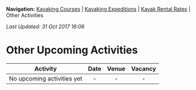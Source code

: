**Navigation:** [Kayaking Courses](index) &#124; [Kayaking Expeditions](expedition) &#124; [Kayak Rental Rates](rental) &#124; Other Activities

_Last Updated: 31 Oct 2017 16:06_
# Other Upcoming Activities

Activity | Date | Venue | Vacancy
:---:|:---:|:---:|:---:
No upcoming activities yet|-|-|- 

